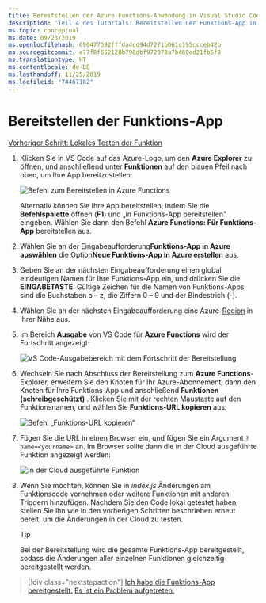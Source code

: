 ```yaml
---
title: Bereitstellen der Azure Functions-Anwendung in Visual Studio Code
description: 'Teil 4 des Tutorials: Bereitstellen der Funktions-App in der Cloud.'
ms.topic: conceptual
ms.date: 09/23/2019
ms.openlocfilehash: 690477392fffda4cd94d7271b061c195ccceb42b
ms.sourcegitcommit: e77f8f652128b798dbf972078a7b460ed21fb5f8
ms.translationtype: HT
ms.contentlocale: de-DE
ms.lasthandoff: 11/25/2019
ms.locfileid: "74467102"
---
```

# <a name="deploy-the-functions-app"></a>Bereitstellen der Funktions-App

[Vorheriger Schritt: Lokales Testen der Funktion](tutorial-vscode-serverless-node-03.md)

1. Klicken Sie in VS Code auf das Azure-Logo, um den **Azure Explorer** zu öffnen, und anschließend unter **Funktionen** auf den blauen Pfeil nach oben, um Ihre App bereitzustellen:

    ![Befehl zum Bereitstellen in Azure Functions](media/functions-extension/deploy-app.png)

    Alternativ können Sie Ihre App bereitstellen, indem Sie die **Befehlspalette** öffnen (**F1**) und „in Funktions-App bereitstellen" eingeben. Wählen Sie dann den Befehl **Azure Functions: Für Funktions-App** bereitstellen aus.

1. Wählen Sie an der Eingabeaufforderung**Funktions-App in Azure auswählen** die Option**Neue Funktions-App in Azure erstellen** aus.

1. Geben Sie an der nächsten Eingabeaufforderung einen global eindeutigen Namen für Ihre Funktions-App ein, und drücken Sie die **EINGABETASTE**. Gültige Zeichen für die Namen von Funktions-Apps sind die Buchstaben a – z, die Ziffern 0 – 9 und der Bindestrich (-).

1. Wählen Sie an der nächsten Eingabeaufforderung eine Azure-[Region](https://azure.microsoft.com/regions/) in Ihrer Nähe aus.

1. Im Bereich **Ausgabe** von VS Code für **Azure Functions** wird der Fortschritt angezeigt:

    ![VS Code-Ausgabebereich mit dem Fortschritt der Bereitstellung](media/functions-extension/deploy-progress.png)

1. Wechseln Sie nach Abschluss der Bereitstellung zum **Azure Functions**-Explorer, erweitern Sie den Knoten für Ihr Azure-Abonnement, dann den Knoten für Ihre Funktions-App und anschließend **Funktionen (schreibgeschützt)** . Klicken Sie mit der rechten Maustaste auf den Funktionsnamen, und wählen Sie **Funktions-URL kopieren** aus:

    ![Befehl „Funktions-URL kopieren“](media/functions-extension/copy-function-url-command.png)

1. Fügen Sie die URL in einen Browser ein, und fügen Sie ein Argument `?name=<yourname>` an. Im Browser sollte dann die in der Cloud ausgeführte Funktion angezeigt werden:

    ![In der Cloud ausgeführte Funktion](media/functions-extension/remote-test-browser.png)

1. Wenn Sie möchten, können Sie in *index.js* Änderungen am Funktionscode vornehmen oder weitere Funktionen mit anderen Triggern hinzufügen. Nachdem Sie den Code lokal getestet haben, stellen Sie ihn wie in den vorherigen Schritten beschrieben erneut bereit, um die Änderungen in der Cloud zu testen.

    > [!TIP]
    > Bei der Bereitstellung wird die gesamte Funktions-App bereitgestellt, sodass die Änderungen aller einzelnen Funktionen gleichzeitig bereitgestellt werden.

> [!div class="nextstepaction"]
> [Ich habe die Funktions-App bereitgestellt.](tutorial-vscode-serverless-node-05.md) [Es ist ein Problem aufgetreten.](https://www.research.net/r/PWZWZ52?tutorial=node-deployment-azurefunctions&step=deploy-app)
